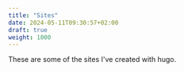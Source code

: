 ```yaml
---
title: "Sites"
date: 2024-05-11T09:30:57+02:00
draft: true
weight: 1000
---
```


These are some of the sites I've created with hugo.